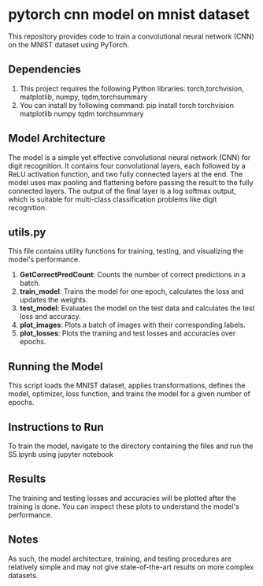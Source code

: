# pytorch cnn model on mnist dataset
This repository provides code  to train a convolutional neural network (CNN) on the MNIST dataset using PyTorch.

## Dependencies
1. This project requires the following Python libraries: torch,torchvision, matplotlib, numpy, tqdm,torchsummary
2. You can install by following command: pip install torch torchvision matplotlib numpy tqdm torchsummary


## Model Architecture 
The model is a simple yet effective convolutional neural network (CNN) for digit recognition. It contains four convolutional layers, each followed by a ReLU activation function, and two fully connected layers at the end. The model uses max pooling and flattening before passing the result to the fully connected layers. The output of the final layer is a log softmax output, which is suitable for multi-class classification problems like digit recognition.

## utils.py
This file contains utility functions for training, testing, and visualizing the model's performance.
1. **GetCorrectPredCount**: Counts the number of correct predictions in a batch.
2. **train_model**: Trains the model for one epoch, calculates the loss and updates the weights.
3. **test_model**: Evaluates the model on the test data and calculates the test loss and accuracy.
4. **plot_images**: Plots a batch of images with their corresponding labels.
5. **plot_losses**: Plots the training and test losses and accuracies over epochs.

## Running the Model
This script loads the MNIST dataset, applies transformations, defines the model, optimizer, loss function, and trains the model for a given number of epochs.

## Instructions to Run 
To train the model, navigate to the directory containing the files and run the S5.ipynb using jupyter notebook

## Results
The training and testing losses and accuracies will be plotted after the training is done. You can inspect these plots to understand the model's performance.

## Notes 
As such, the model architecture, training, and testing procedures are relatively simple and may not give state-of-the-art results on more complex datasets.

